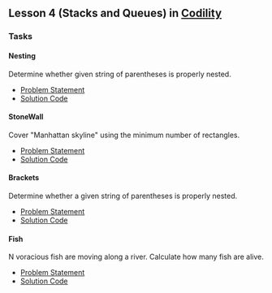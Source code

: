 ## Lesson 4 (Stacks and Queues) in [Codility](https://codility.com/programmers/lessons/5)

### Tasks

#### Nesting
Determine whether given string of parentheses is properly nested.
* [Problem Statement](https://github.com/samiulhoque/codility-lessons/blob/master/src/Lesson05/Nesting.md)
* [Solution Code](https://github.com/samiulhoque/codility-lessons/blob/master/src/Lesson05/Nesting.php)

#### StoneWall
Cover "Manhattan skyline" using the minimum number of rectangles.
* [Problem Statement](https://github.com/samiulhoque/codility-lessons/blob/master/src/Lesson05/StoneWall.md)
* [Solution Code](https://github.com/samiulhoque/codility-lessons/blob/master/src/Lesson05/StoneWall.php)

#### Brackets
Determine whether a given string of parentheses is properly nested.
* [Problem Statement](https://github.com/samiulhoque/codility-lessons/blob/master/src/Lesson05/Brackets.md)
* [Solution Code](https://github.com/samiulhoque/codility-lessons/blob/master/src/Lesson05/Brackets.php)

#### Fish
N voracious fish are moving along a river. Calculate how many fish are alive.
* [Problem Statement](https://github.com/samiulhoque/codility-lessons/blob/master/src/Lesson05/Fish.md)
* [Solution Code](https://github.com/samiulhoque/codility-lessons/blob/master/src/Lesson05/Fish.php)
